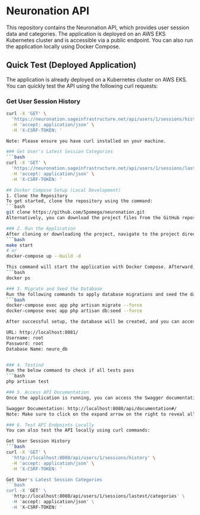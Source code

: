 # Neuronation API

This repository contains the Neuronation API, which provides user session data and categories. The application is deployed on an AWS EKS Kubernetes cluster and is accessible via a public endpoint. You can also run the application locally using Docker Compose.

## Quick Test (Deployed Application)

The application is already deployed on a Kubernetes cluster on AWS EKS. You can quickly test the API using the following curl requests:

### Get User Session History
```bash
curl -X 'GET' \
  'https://neuronation.sageinfrastructure.net/api/users/1/sessions/history' \
  -H 'accept: application/json' \
  -H 'X-CSRF-TOKEN: '

Note: Please ensure you have curl installed on your machine.

### Get User's Latest Session Categories
```bash
curl -X 'GET' \
  'https://neuronation.sageinfrastructure.net/api/users/1/sessions/lastest/categories' \
  -H 'accept: application/json' \
  -H 'X-CSRF-TOKEN: '

## Docker Compose Setup (Local Development)
1. Clone the Repository
To get started, clone the repository using the command:
```bash
git clone https://github.com/Spomega/neuronation.git
Alternatively, you can download the project files from the GitHub repository.

### 2. Run the Application
After cloning or downloading the project, navigate to the project directory and run:
```bash
make start
# or
docker-compose up --build -d

This command will start the application with Docker Compose. Afterward, check the running containers with:
```bash
docker ps

### 3. Migrate and Seed the Database
Run the following commands to apply database migrations and seed the database:
```bash
docker-compose exec app php artisan migrate --force
docker-compose exec app php artisan db:seed --force

After successful setup, the database will be created, and you can access it via a local database management tool:

URL: http://localhost:8081/
Username: root
Password: root
Database Name: neuro_db


### 4. Testind
Run the below command to check if all tests pass
```bash
php artisan test

### 5. Access API Documentation
Once the application is running, you can access the Swagger documentation for the API:

Swagger Documentation: http://localhost:8080/api/documentation#/
Note: Make sure to click on the expand arrow on the right to reveal all available endpoints.

### 6. Test API Endpoints Locally
You can also test the API locally using curl commands:

Get User Session History
```bash
curl -X 'GET' \
  'http://localhost:8080/api/users/1/sessions/history' \
  -H 'accept: application/json' \
  -H 'X-CSRF-TOKEN: '

Get User's Latest Session Categories
```bash
curl -X 'GET' \
  'http://localhost:8080/api/users/1/sessions/lastest/categories' \
  -H 'accept: application/json' \
  -H 'X-CSRF-TOKEN: ' 